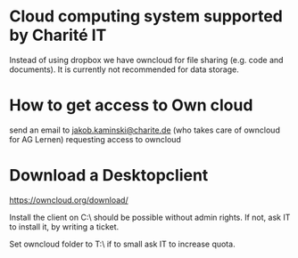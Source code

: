 # Cloud computing system supported by Charité IT

Instead of using dropbox we have owncloud for file sharing (e.g. code and documents). It is currently not recommended for data storage.  

# How to get access to Own cloud

send an email to jakob.kaminski@charite.de (who takes care of owncloud for AG Lernen) requesting access to owncloud

# Download a Desktopclient

https://owncloud.org/download/

Install the client on C:\ should be possible without admin rights. If not, ask IT to install it, by writing a ticket.

Set owncloud folder to T:\ if to small ask IT to increase quota.



